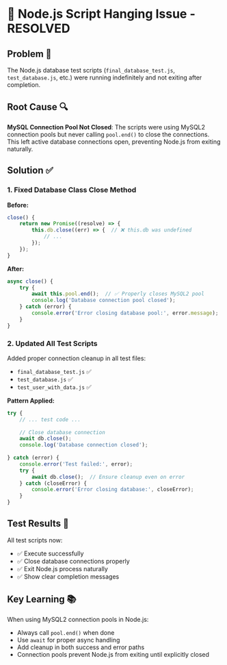 # 🔧 Node.js Script Hanging Issue - RESOLVED

## Problem 🚨
The Node.js database test scripts (`final_database_test.js`, `test_database.js`, etc.) were running indefinitely and not exiting after completion.

## Root Cause 🔍
**MySQL Connection Pool Not Closed**: The scripts were using MySQL2 connection pools but never calling `pool.end()` to close the connections. This left active database connections open, preventing Node.js from exiting naturally.

## Solution ✅

### 1. Fixed Database Class Close Method
**Before:**
```javascript
close() {
    return new Promise((resolve) => {
        this.db.close((err) => {  // ❌ this.db was undefined
            // ...
        });
    });
}
```

**After:**
```javascript
async close() {
    try {
        await this.pool.end();  // ✅ Properly closes MySQL2 pool
        console.log('Database connection pool closed');
    } catch (error) {
        console.error('Error closing database pool:', error.message);
    }
}
```

### 2. Updated All Test Scripts
Added proper connection cleanup in all test files:
- `final_database_test.js` ✅
- `test_database.js` ✅ 
- `test_user_with_data.js` ✅

**Pattern Applied:**
```javascript
try {
    // ... test code ...
    
    // Close database connection
    await db.close();
    console.log('Database connection closed');
    
} catch (error) {
    console.error('Test failed:', error);
    try {
        await db.close();  // Ensure cleanup even on error
    } catch (closeError) {
        console.error('Error closing database:', closeError);
    }
}
```

## Test Results 🎯
All test scripts now:
- ✅ Execute successfully
- ✅ Close database connections properly
- ✅ Exit Node.js process naturally
- ✅ Show clear completion messages

## Key Learning 📚
When using MySQL2 connection pools in Node.js:
- Always call `pool.end()` when done
- Use `await` for proper async handling
- Add cleanup in both success and error paths
- Connection pools prevent Node.js from exiting until explicitly closed
